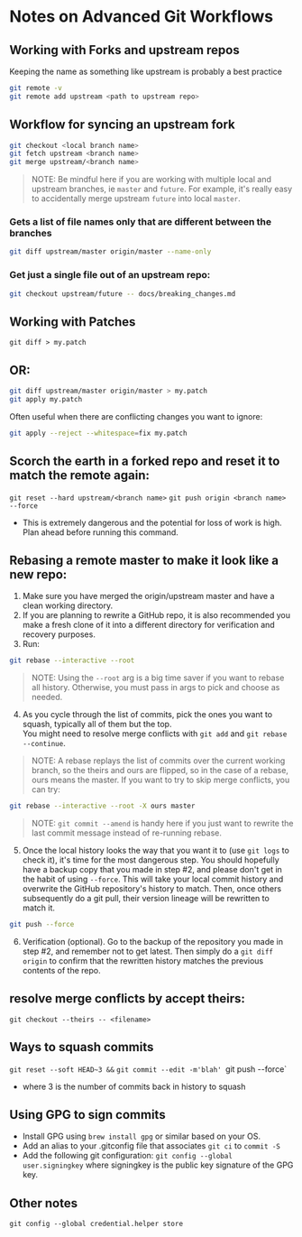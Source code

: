# Notes on Advanced Git Workflows

## Working with Forks and upstream repos
Keeping the name as something like upstream is probably a best practice
```bash
git remote -v
git remote add upstream <path to upstream repo>
```

## Workflow for syncing an upstream fork
```bash
git checkout <local branch name>
git fetch upstream <branch name>
git merge upstream/<branch name>
```
>NOTE: 
>Be mindful here if you are working with multiple local and upstream branches, ie `master` and `future`.  For example, it's really easy to accidentally merge upstream `future` into local `master`.  

### Gets a list of file names only that are different between the branches
```bash
git diff upstream/master origin/master --name-only
```

### Get just a single file out of an upstream repo:
```bash
git checkout upstream/future -- docs/breaking_changes.md
```

## Working with Patches
`git diff > my.patch`
## OR: 
```bash
git diff upstream/master origin/master > my.patch
git apply my.patch
```
Often useful when there are conflicting changes you want to ignore:
```bash
git apply --reject --whitespace=fix my.patch
```

## Scorch the earth in a forked repo and reset it to match the remote again:
`git reset --hard upstream/<branch name>`
`git push origin <branch name> --force`
* This is extremely dangerous and the potential for loss of work is high.  Plan ahead before running this command.

## Rebasing a remote master to make it look like a new repo:
1.  Make sure you have merged the origin/upstream master and have a clean working directory.  
2.  If you are planning to rewrite a GitHub repo, it is also recommended you make a fresh clone of it into a different directory for verification and recovery purposes.  
3. Run:
```bash
git rebase --interactive --root
```

>NOTE: 
>Using the `--root` arg is a big time saver if you want to rebase all history.  Otherwise, you must pass in args to pick and choose as needed.

4.  As you cycle through the list of commits, pick the ones you want to squash, typically all of them but the top.  
You might need to resolve merge conflicts with `git add` and `git rebase --continue`.  

>NOTE:
> A rebase replays the list of commits over the current working branch, so the theirs and ours are flipped, so in the case of a rebase, ours means the master.  If you want to try to skip merge conflicts, you can try:
```bash
git rebase --interactive --root -X ours master
```

>NOTE:
> `git commit --amend` is handy here if you just want to rewrite the last commit message instead of re-running rebase.

5.  Once the local history looks the way that you want it to (use `git logs` to check it), it's time for the most dangerous step.  You should hopefully have a backup copy that you made in step #2, and please don't get in the habit of using `--force`.  This will take your local commit history and overwrite the GitHub repository's history to match.  Then, once others subsequently do a git pull, their version lineage will be rewritten to match it.  
```bash
git push --force
```
6.  Verification (optional).  Go to the backup of the repository you made in step #2, and remember not to get latest.  Then simply do a `git diff origin` to confirm that the rewritten history matches the previous contents of the repo.  

## resolve merge conflicts by accept theirs:
`git checkout --theirs -- <filename>`

## Ways to squash commits
`git reset --soft HEAD~3 &&`
`git commit --edit -m'blah'
`git push --force`
* where 3 is the number of commits back in history to squash

## Using GPG to sign commits
* Install GPG using `brew install gpg` or similar based on your OS.
* Add an alias to your .gitconfig file that associates `git ci` to `commit -S`
* Add the following git configuration: `git config --global user.signingkey` where signingkey is the public key signature of the GPG key. 

## Other notes
`git config --global credential.helper store`
